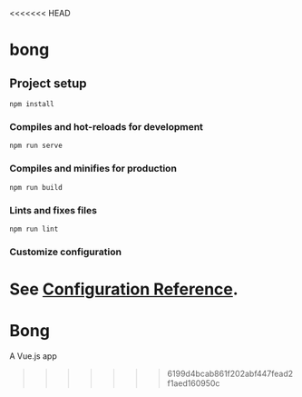 <<<<<<< HEAD
# bong

## Project setup
```
npm install
```

### Compiles and hot-reloads for development
```
npm run serve
```

### Compiles and minifies for production
```
npm run build
```

### Lints and fixes files
```
npm run lint
```

### Customize configuration
See [Configuration Reference](https://cli.vuejs.org/config/).
=======
# Bong
A Vue.js app
>>>>>>> 6199d4bcab861f202abf447fead2f1aed160950c
